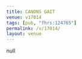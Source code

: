 ```yaml
---
title: CANONS GAIT
venue: v17014
tags: [pub, "fhrs:124765"]
permalink: /v/17014/
layout: venue
---
```

null